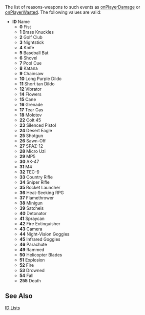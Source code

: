 The list of reasons-weapons to such events as [onPlayerDamage](/docs/onPlayerDamage.md "wikilink") or [onPlayerWasted](/onPlayerWasted.md "wikilink"). The following values are valid:

-   **ID** Name
    -   **0** Fist
    -   **1** Brass Knuckles
    -   **2** Golf Club
    -   **3** Nightstick
    -   **4** Knife
    -   **5** Baseball Bat
    -   **6** Shovel
    -   **7** Pool Cue
    -   **8** Katana
    -   **9** Chainsaw
    -   **10** Long Purple Dildo
    -   **11** Short tan Dildo
    -   **12** Vibrator
    -   **14** Flowers
    -   **15** Cane
    -   **16** Grenade
    -   **17** Tear Gas
    -   **18** Molotov
    -   **22** Colt 45
    -   **23** Silenced Pistol
    -   **24** Desert Eagle
    -   **25** Shotgun
    -   **26** Sawn-Off
    -   **27** SPAZ-12
    -   **28** Micro Uzi
    -   **29** MP5
    -   **30** AK-47
    -   **31** M4
    -   **32** TEC-9
    -   **33** Country Rifle
    -   **34** Sniper Rifle
    -   **35** Rocket Launcher
    -   **36** Heat-Seeking RPG
    -   **37** Flamethrower
    -   **38** Minigun
    -   **39** Satchels
    -   **40** Detonator
    -   **41** Spraycan
    -   **42** Fire Extinguisher
    -   **43** Camera
    -   **44** Night-Vision Goggles
    -   **45** Infrared Goggles
    -   **46** Parachute
    -   **49** Rammed
    -   **50** Helicopter Blades
    -   **51** Explosion
    -   **52** Fire
    -   **53** Drowned
    -   **54** Fall
    -   **255** Death

See Also
--------

[ID Lists](/docs/id.md "wikilink")
